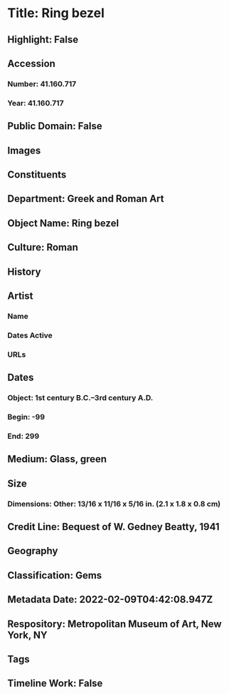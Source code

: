 # Title: Ring bezel
## Highlight: False
## Accession
### Number: 41.160.717
### Year: 41.160.717
## Public Domain: False
## Images
## Constituents
## Department: Greek and Roman Art
## Object Name: Ring bezel
## Culture: Roman
## History
## Artist
### Name
### Dates Active
### URLs
## Dates
### Object: 1st century B.C.–3rd century A.D.
### Begin: -99
### End: 299
## Medium: Glass, green
## Size
### Dimensions: Other: 13/16 x 11/16 x 5/16 in. (2.1 x 1.8 x 0.8 cm)
## Credit Line: Bequest of W. Gedney Beatty, 1941
## Geography
## Classification: Gems
## Metadata Date: 2022-02-09T04:42:08.947Z
## Respository: Metropolitan Museum of Art, New York, NY
## Tags
## Timeline Work: False